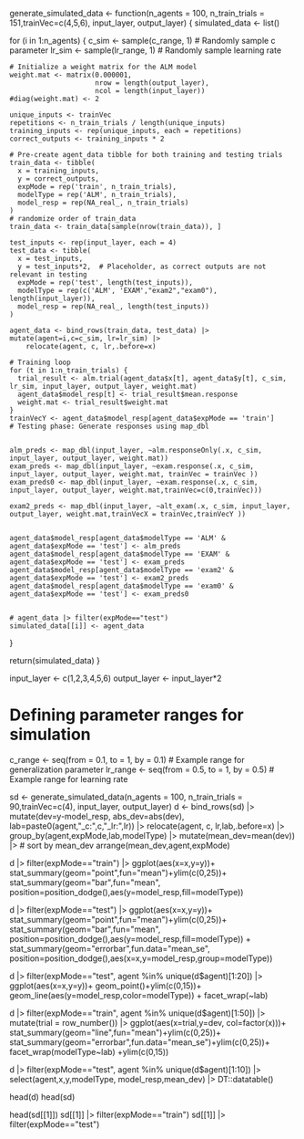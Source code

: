 


generate_simulated_data <- function(n_agents = 100, n_train_trials = 151,trainVec=c(4,5,6), input_layer, output_layer) {
  simulated_data <- list()

  for (i in 1:n_agents) {
    c_sim <- sample(c_range, 1)  # Randomly sample c parameter
    lr_sim <- sample(lr_range, 1)  # Randomly sample learning rate

    # Initialize a weight matrix for the ALM model
    weight.mat <- matrix(0.000001, 
                         nrow = length(output_layer), 
                         ncol = length(input_layer))
    #diag(weight.mat) <- 2

    unique_inputs <- trainVec
    repetitions <- n_train_trials / length(unique_inputs)
    training_inputs <- rep(unique_inputs, each = repetitions)
    correct_outputs <- training_inputs * 2

    # Pre-create agent_data tibble for both training and testing trials
    train_data <- tibble(
      x = training_inputs,
      y = correct_outputs,
      expMode = rep('train', n_train_trials),
      modelType = rep('ALM', n_train_trials),
      model_resp = rep(NA_real_, n_train_trials)
    )
    # randomize order of train_data
    train_data <- train_data[sample(nrow(train_data)), ]

    test_inputs <- rep(input_layer, each = 4)
    test_data <- tibble(
      x = test_inputs,
      y = test_inputs*2,  # Placeholder, as correct outputs are not relevant in testing
      expMode = rep('test', length(test_inputs)),
      modelType = rep(c('ALM', 'EXAM',"exam2","exam0"), length(input_layer)), 
      model_resp = rep(NA_real_, length(test_inputs))
    )

    agent_data <- bind_rows(train_data, test_data) |> mutate(agent=i,c=c_sim, lr=lr_sim) |>
        relocate(agent, c, lr,.before=x)

    # Training loop
    for (t in 1:n_train_trials) {
      trial_result <- alm.trial(agent_data$x[t], agent_data$y[t], c_sim, lr_sim, input_layer, output_layer, weight.mat)
      agent_data$model_resp[t] <- trial_result$mean.response
      weight.mat <- trial_result$weight.mat
    }
    trainVecY <- agent_data$model_resp[agent_data$expMode == 'train']
    # Testing phase: Generate responses using map_dbl

  
    alm_preds <- map_dbl(input_layer, ~alm.responseOnly(.x, c_sim, input_layer, output_layer, weight.mat))
    exam_preds <- map_dbl(input_layer, ~exam.response(.x, c_sim, input_layer, output_layer, weight.mat, trainVec = trainVec ))
    exam_preds0 <- map_dbl(input_layer, ~exam.response(.x, c_sim, input_layer, output_layer, weight.mat,trainVec=c(0,trainVec)))
    
    exam2_preds <- map_dbl(input_layer, ~alt_exam(.x, c_sim, input_layer, output_layer, weight.mat,trainVecX = trainVec,trainVecY ))

    
    agent_data$model_resp[agent_data$modelType == 'ALM' & agent_data$expMode == 'test'] <- alm_preds
    agent_data$model_resp[agent_data$modelType == 'EXAM' & agent_data$expMode == 'test'] <- exam_preds
    agent_data$model_resp[agent_data$modelType == 'exam2' & agent_data$expMode == 'test'] <- exam2_preds
    agent_data$model_resp[agent_data$modelType == 'exam0' & agent_data$expMode == 'test'] <- exam_preds0


    # agent_data |> filter(expMode=="test")
    simulated_data[[i]] <- agent_data
  }

  return(simulated_data)
}

input_layer <- c(1,2,3,4,5,6)
output_layer <- input_layer*2

# Defining parameter ranges for simulation
c_range <- seq(from = 0.1, to = 1, by = 0.1)  # Example range for generalization parameter
lr_range <- seq(from = 0.5, to = 1, by = 0.5)  # Example range for learning rate


sd <- generate_simulated_data(n_agents = 100, n_train_trials = 90,trainVec=c(4), input_layer, output_layer)
d <- bind_rows(sd) |> mutate(dev=y-model_resp, abs_dev=abs(dev), lab=paste0(agent,"_c:",c,"_lr:",lr)) |> 
    relocate(agent, c, lr,lab,.before=x) |> group_by(agent,expMode,lab,modelType) |> 
    mutate(mean_dev=mean(dev)) |> # sort by mean_dev
    arrange(mean_dev,agent,expMode)




d |> filter(expMode=="train") |> 
    ggplot(aes(x=x,y=y))+
    stat_summary(geom="point",fun="mean")+ylim(c(0,25))+
    stat_summary(geom="bar",fun="mean", position=position_dodge(),aes(y=model_resp,fill=modelType)) 


d |> filter(expMode=="test") |> 
    ggplot(aes(x=x,y=y))+
    stat_summary(geom="point",fun="mean")+ylim(c(0,25))+
    stat_summary(geom="bar",fun="mean", position=position_dodge(),aes(y=model_resp,fill=modelType)) +
    stat_summary(geom="errorbar",fun.data="mean_se", position=position_dodge(),aes(x=x,y=model_resp,group=modelType)) 







d |> filter(expMode=="test", agent %in% unique(d$agent)[1:20]) |> 
    ggplot(aes(x=x,y=y))+
    geom_point()+ylim(c(0,15))+
    geom_line(aes(y=model_resp,color=modelType)) +
    facet_wrap(~lab) 


d |> filter(expMode=="train", agent %in% unique(d$agent)[1:50]) |> 
    mutate(trial = row_number()) |>
    ggplot(aes(x=trial,y=dev, col=factor(x)))+
    stat_summary(geom="line",fun="mean")+ylim(c(0,25))+
    stat_summary(geom="errorbar",fun.data="mean_se")+ylim(c(0,25))+
    facet_wrap(modelType~lab) +ylim(c(0,15))


d |> filter(expMode=="test", agent %in% unique(d$agent)[1:10]) |> 
    select(agent,x,y,modelType, model_resp,mean_dev) |> DT::datatable()


head(d)
head(sd)

head(sd[[1]])
sd[[1]] |> filter(expMode=="train")
sd[[1]] |> filter(expMode=="test")

